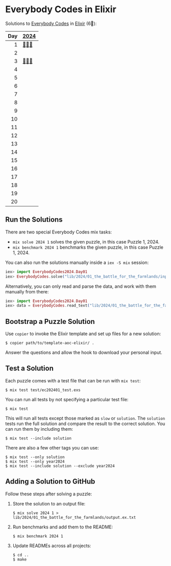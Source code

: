 # Everybody Codes in Elixir

Solutions to [Everybody Codes](https://everybody.codes/) in [Elixir](https://elixir-lang.org/) (6🦆):

|   Day | [2024](lib/2024)                                   |
|------:|:---------------------------------------------------|
|     1 | [🦆🦆🦆](lib/2024/01_the_battle_for_the_farmlands) |
|     2 |                                                    |
|     3 | [🦆🦆🦆](lib/2024/03_mining_maestro)               |
|     4 |                                                    |
|     5 |                                                    |
|     6 |                                                    |
|     7 |                                                    |
|     8 |                                                    |
|     9 |                                                    |
|    10 |                                                    |
|    11 |                                                    |
|    12 |                                                    |
|    13 |                                                    |
|    14 |                                                    |
|    15 |                                                    |
|    16 |                                                    |
|    17 |                                                    |
|    18 |                                                    |
|    19 |                                                    |
|    20 |                                                    |

## Run the Solutions

There are two special Everybody Codes mix tasks:

- `mix solve 2024 1` solves the given puzzle, in this case Puzzle 1, 2024.
- `mix benchmark 2024 1` benchmarks the given puzzle, in this case Puzzle 1, 2024.

You can also run the solutions manually inside a `iex -S mix` session:

```elixir
iex> import EverybodyCodes2024.Day01
iex> EverybodyCodes.solve("lib/2024/01_the_battle_for_the_farmlands/input.txt", &parse/1, &part1/1, &part2/1)
```

Alternatively, you can only read and parse the data, and work with them manually from there:

```elixir
iex> import EverybodyCodes2024.Day01
iex> data = EverybodyCodes.read_text("lib/2024/01_the_battle_for_the_farmlands/input.txt") |> part1()
```

## Bootstrap a Puzzle Solution

Use `copier` to invoke the Elixir template and set up files for a new solution:

```console
$ copier path/to/template-aoc-elixir/ .
```

Answer the questions and allow the hook to download your personal input.


## Test a Solution

Each puzzle comes with a test file that can be run with `mix test`:

```console
$ mix test test/ec202401_test.exs
```

You can run all tests by not specifying a particular test file:

```console
$ mix test
```

This will run all tests except those marked as `slow` or `solution`. The
`solution` tests run the full solution and compare the result to the correct
solution. You can run them by including them:

```console
$ mix test --include solution
```

There are also a few other tags you can use:

```console
$ mix test --only solution
$ mix test --only year2024
$ mix test --include solution --exclude year2024
```


## Adding a Solution to GitHub

Follow these steps after solving a puzzle:

1. Store the solution to an output file:

    ```console
    $ mix solve 2024 1 > lib/2024/01_the_battle_for_the_farmlands/output.ex.txt
    ```

2. Run benchmarks and add them to the README:

    ```console
    $ mix benchmark 2024 1
    ```

3. Update READMEs across all projects:

    ```console
    $ cd ..
    $ make
    ```
